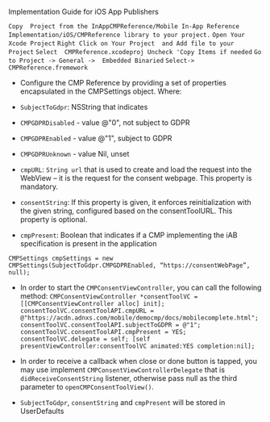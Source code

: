 Implementation Guide for iOS App Publishers


`Copy  Project from the InAppCMPReference/Mobile In-App Reference Implementation/iOS/CMPReference library to your project.`
`Open Your Xcode Project`
`Right Click on Your Project  and Add file to your Project`
`Select  CMPReference.xcodeproj Uncheck 'Copy Items if needed`
`Go to Project -> General ->  Embedded Binaried`
`Select-> CMPReference.fremework`

* Configure the CMP Reference by providing a set of properties encapsulated in the CMPSettings object. Where:

* `SubjectToGdpr`: NSString that indicates
* `CMPGDPRDisabled` - value @"0", not subject to GDPR
* `CMPGDPREnabled` - value @"1", subject to GDPR
* `CMPGDPRUnknown` - value Nil, unset
* `cmpURL`: `String url` that is used to create and load the request into the WebView – it is the request for the consent webpage. This property is mandatory.
* `consentString`: If this property is given, it enforces reinitialization with the given string, configured based on the consentToolURL. This property is optional.
* `cmpPresent`:  Boolean that indicates if a CMP implementing the iAB specification is present in the application


```
CMPSettings cmpSettings = new CMPSettings(SubjectToGdpr.CMPGDPREnabled, “https://consentWebPage”, null);
```

* In order to start the `CMPConsentViewController`, you can call the following method: `CMPConsentViewController *consentToolVC = [[CMPConsentViewController alloc] init];
consentToolVC.consentToolAPI.cmpURL = @"https://acdn.adnxs.com/mobile/democmp/docs/mobilecomplete.html";
consentToolVC.consentToolAPI.subjectToGDPR = @"1";
consentToolVC.consentToolAPI.cmpPresent = YES;
consentToolVC.delegate = self;
[self presentViewController:consentToolVC animated:YES completion:nil];`

* In order to receive a callback when close or done button is tapped, you may use implement `CMPConsentViewControllerDelegate` that is `didReceiveConsentString` listener, otherwise pass null as the third parameter to `openCMPConsentToolView()`.
* `SubjectToGdpr`, `consentString` and `cmpPresent` will be stored in UserDefaults
